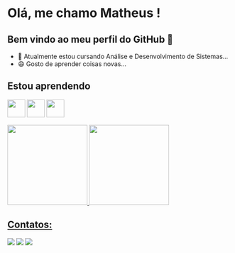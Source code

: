 # Olá, me chamo Matheus ! 
## Bem vindo ao meu perfil do GitHub 👋

- 🔭 Atualmente estou cursando Análise e Desenvolvimento de Sistemas...
- 😄 Gosto de aprender coisas novas...

## Estou aprendendo

<img src="https://cdn.jsdelivr.net/gh/devicons/devicon/icons/java/java-original.svg" width="40" height="40"/> <img src="https://cdn.jsdelivr.net/gh/devicons/devicon/icons/javascript/javascript-original.svg" width="40" height="40"/> <img src="https://cdn.jsdelivr.net/gh/devicons/devicon/icons/python/python-original.svg" width="40" height="40"/>

<div>
<a href="https://github.com/Messias88">
<img height="180em" src="https://github-readme-stats.vercel.app/api/top-langs/?username=Messias88&layout=compact&langs_count=7&theme=dracula"/>
<img height="180em" src="https://github-readme-stats.vercel.app/api?username=Messias88&show_icons=true&theme=dracula&include_all_commits=true&count_private=true"/>
</div>

## Contatos:

<div>
  <a href="https://instagram.com/seu-usuário-instagram-aqui" target="_blank"><img src="https://img.shields.io/badge/-Instagram-%23E4405F?style=for-the-badge&logo=instagram&logoColor=white" target="_blank"></a>
  <a href = "mailto:matheusmessias046@gmail.com"><img src="https://img.shields.io/badge/Gmail-D14836?style=for-the-badge&logo=gmail&logoColor=white" target="_blank"></a>
  <a href="https://www.linkedin.com/in/matheusmessias" target="_blank"><img src="https://img.shields.io/badge/-LinkedIn-%230077B5?style=for-the-badge&logo=linkedin&logoColor=white" target="_blank"></a>   
</div>
